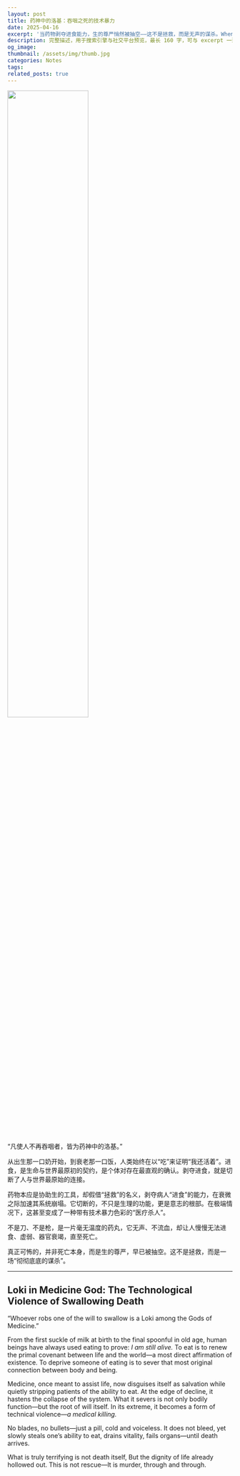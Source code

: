 ```yaml
---
layout: post
title: 药神中的洛基：吞咽之死的技术暴力
date: 2025-04-16
excerpt: '当药物剥夺进食能力，生的尊严悄然被抽空——这不是拯救，而是无声的谋杀。When medicine deprives one of the ability to eat, dignity of life is quietly hollowed out—this is not salvation, but a silent murder.'
description: 完整描述，用于搜索引擎与社交平台预览，最长 160 字，可与 excerpt 一致
og_image: 
thumbnail: /assets/img/thumb.jpg
categories: Notes
tags: 
related_posts: true
---
```


<img src="{{ '/assets/img/blog/xxxxxxxx' | relative_url }}" style="width:60%;">

“凡使人不再吞咽者，皆为药神中的洛基。”

从出生那一口奶开始，到衰老那一口饭，人类始终在以“吃”来证明“我还活着”。进食，是生命与世界最原初的契约，是个体对存在最直观的确认。剥夺进食，就是切断了人与世界最原始的连接。

药物本应是协助生的工具，却假借“拯救”的名义，剥夺病人“进食”的能力，在衰微之际加速其系统崩塌。它切断的，不只是生理的功能，更是意志的根部。在极端情况下，这甚至变成了一种带有技术暴力色彩的“医疗杀人”。

不是刀、不是枪，是一片毫无温度的药丸，它无声、不流血，却让人慢慢无法进食、虚弱、器官衰竭，直至死亡。

真正可怖的，并非死亡本身，而是生的尊严，早已被抽空。这不是拯救，而是一场“彻彻底底的谋杀”。

---

## Loki in Medicine God: The Technological Violence of Swallowing Death

“Whoever robs one of the will to swallow is a Loki among the Gods of Medicine.”

From the first suckle of milk at birth to the final spoonful in old age, human beings have always used eating to prove: *I am still alive.* To eat is to renew the primal covenant between life and the world—a most direct affirmation of existence. To deprive someone of eating is to sever that most original connection between body and being.

Medicine, once meant to assist life, now disguises itself as salvation while quietly stripping patients of the ability to eat. At the edge of decline, it hastens the collapse of the system. What it severs is not only bodily function—but the root of will itself. In its extreme, it becomes a form of technical violence—*a medical killing.*

No blades, no bullets—just a pill, cold and voiceless. It does not bleed, yet slowly steals one’s ability to eat, drains vitality, fails organs—until death arrives.

What is truly terrifying is not death itself, But the dignity of life already hollowed out. This is not rescue—It is murder, through and through.